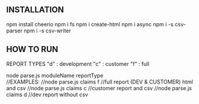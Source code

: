 INSTALLATION
---------------
npm install cheerio
npm i fs
npm i create-html
npm i async
npm i -s csv-parser
npm i -s csv-writer



HOW TO RUN
---------------
REPORT TYPES
"d" : development
"c" : customer
"f" : full


node parse.js moduleName reportType  
//EXAMPLES: 
//node parse.js claims f //full report (DEV & CUSTOMER) html and csv
//node parse.js claims c //customer report and csv
//node parse.js claims d //dev report without csv